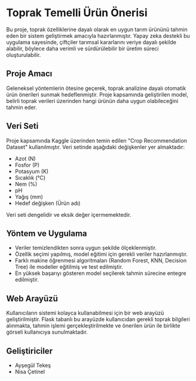 # Toprak Temelli Ürün Önerisi

Bu proje, toprak özelliklerine dayalı olarak en uygun tarım ürününü tahmin eden bir sistem geliştirmek amacıyla hazırlanmıştır. Yapay zeka destekli bu uygulama sayesinde, çiftçiler tarımsal kararlarını veriye dayalı şekilde alabilir, böylece daha verimli ve sürdürülebilir bir üretim süreci oluşturulabilir.

## Proje Amacı

Geleneksel yöntemlerin ötesine geçerek, toprak analizine dayalı otomatik ürün önerileri sunmak hedeflenmiştir. Proje kapsamında geliştirilen model, belirli toprak verileri üzerinden hangi ürünün daha uygun olabileceğini tahmin eder.

## Veri Seti

Proje kapsamında Kaggle üzerinden temin edilen "Crop Recommendation Dataset" kullanılmıştır. Veri setinde aşağıdaki değişkenler yer almaktadır:

- Azot (N)  
- Fosfor (P)  
- Potasyum (K)  
- Sıcaklık (°C)  
- Nem (%)  
- pH  
- Yağış (mm)  
- Hedef değişken (Ürün adı)

Veri seti dengelidir ve eksik değer içermemektedir.

## Yöntem ve Uygulama

- Veriler temizlendikten sonra uygun şekilde ölçeklenmiştir.  
- Özellik seçimi yapılmış, model eğitimi için gerekli veriler hazırlanmıştır.  
- Farklı makine öğrenmesi algoritmaları (Random Forest, KNN, Decision Tree) ile modeller eğitilmiş ve test edilmiştir.  
- En yüksek başarıyı gösteren model seçilerek tahmin sürecine entegre edilmiştir.

## Web Arayüzü

Kullanıcıların sistemi kolayca kullanabilmesi için bir web arayüzü geliştirilmiştir. Flask tabanlı bu arayüzde kullanıcıdan gerekli toprak bilgileri alınmakta, tahmin işlemi gerçekleştirilmekte ve önerilen ürün ile birlikte görseli kullanıcıya sunulmaktadır.


## Geliştiriciler

- Ayşegül Tekeş  
- Nisa Çetinel
